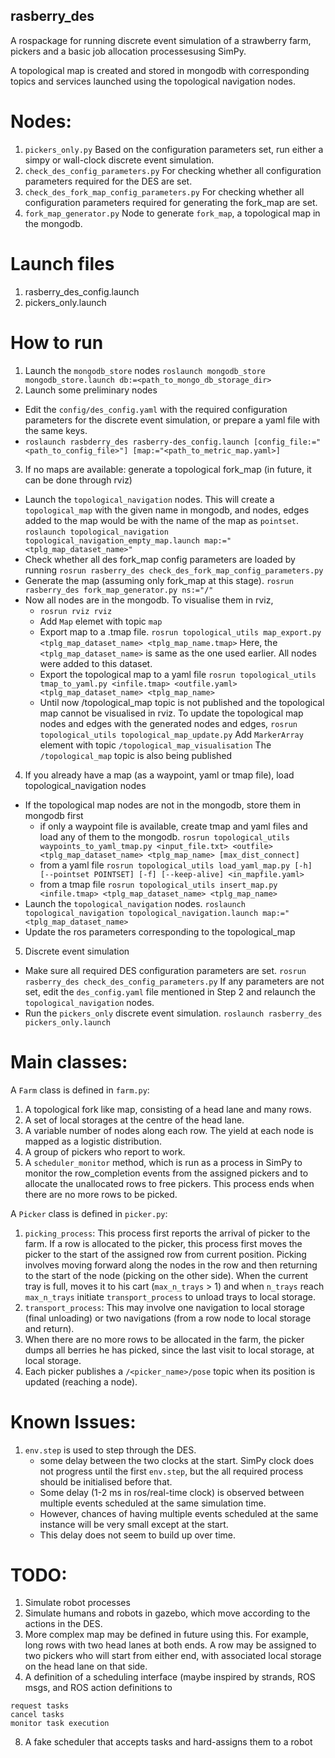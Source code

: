 **rasberry_des**
------------
A rospackage for running discrete event simulation of a strawberry farm, pickers and a basic job allocation processesusing SimPy. 

A topological map is created and stored in mongodb with corresponding topics and services launched using the topological navigation nodes.

# Nodes:
  1. `pickers_only.py`
    Based on the configuration parameters set, run either a simpy or wall-clock discrete event simulation.
  2. `check_des_config_parameters.py`
    For checking whether all configuration parameters required for the DES are set.
  3. `check_des_fork_map_config_parameters.py`
    For checking whether all configuration parameters required for generating the fork_map are set.
  4. `fork_map_generator.py`
    Node to generate `fork_map`, a topological map in the mongodb. 

# Launch files
  1. rasberry_des_config.launch
  2. pickers_only.launch

# How to run

1. Launch the `mongodb_store` nodes
  `roslaunch mongodb_store mongodb_store.launch db:=<path_to_mongo_db_storage_dir>`
2. Launch some preliminary nodes
  * Edit the `config/des_config.yaml` with the required configuration parameters for the discrete event simulation, or prepare a yaml file with the same keys.
  * `roslaunch rasbderry_des rasberry-des_config.launch [config_file:="<path_to_config_file>"] [map:="<path_to_metric_map.yaml>]`
3. If no maps are available: generate a topological fork_map (in future, it can be done through rviz)
  * Launch the `topological_navigation` nodes. This will create a `topological_map` with the given name in mongodb, and nodes, edges added to the map would be with the name of the map as `pointset`.
    `roslaunch topological_navigation topological_navigation_empty_map.launch map:="<tplg_map_dataset_name>"`
  * Check whether all des fork_map config parameters are loaded by running
    `rosrun rasberry_des check_des_fork_map_config_parameters.py`
  * Generate the map (assuming only fork_map at this stage).
    `rosrun rasberry_des fork_map_generator.py ns:="/"`
  * Now all nodes are in the mongodb. To visualise them in rviz,
    * `rosrun rviz rviz`
    * Add `Map` elemet with topic `map`
    * Export map to a .tmap file. 
      `rosrun topological_utils map_export.py <tplg_map_dataset_name> <tplg_map_name.tmap>`
      Here, the `<tplg_map_dataset_name>` is same as the one used earlier. All nodes were added to this dataset.
    * Export the topological map to a yaml file
      `rosrun topological_utils tmap_to_yaml.py <infile.tmap> <outfile.yaml> <tplg_map_dataset_name> <tplg_map_name>`
    * Until now /topological_map topic is not published and the topological map cannot be visualised in rviz. To update the topological map nodes and edges with the generated nodes and edges, 
      `rosrun topological_utils topological_map_update.py`
      Add `MarkerArray` element with topic `/topological_map_visualisation`
      The `/topological_map` topic is also being published
4. If you already have a map (as a waypoint, yaml or tmap file), load topological_navigation nodes
  * If the topological map nodes are not in the mongodb, store them in mongodb first
    * if only a waypoint file is available, create tmap and yaml files and load any of them to the mongodb.
      `rosrun topological_utils waypoints_to_yaml_tmap.py <input_file.txt> <outfile> <tplg_map_dataset_name> <tplg_map_name> [max_dist_connect]`
    * from a yaml file
      `rosrun topological_utils load_yaml_map.py [-h] [--pointset POINTSET] [-f] [--keep-alive] <in_mapfile.yaml>`
    * from a tmap file
      `rosrun topological_utils insert_map.py <infile.tmap> <tplg_map_dataset_name> <tplg_map_name>`
  * Launch the `topological_navigation` nodes. 
    `roslaunch topological_navigation topological_navigation.launch map:="<tplg_map_dataset_name>`
  * Update the ros parameters corresponding to the topological_map
5. Discrete event simulation
  * Make sure all required DES configuration parameters are set.
    `rosrun rasberry_des check_des_config_parameters.py`
    If any parameters are not set, edit the `des_config.yaml` file mentioned in Step 2 and relaunch the `topological_navigation` nodes.
  * Run the `pickers_only` discrete event simulation. 
    `roslaunch rasberry_des pickers_only.launch`

# Main classes:
A `Farm` class is defined in `farm.py`:
  1. A topological fork like map, consisting of a head lane and many rows.
  2. A set of local storages at the centre of the head lane. 
  3. A variable number of nodes along each row. The yield at each node is mapped as a logistic distribution.
  4. A group of pickers who report to work.
  5. A `scheduler_monitor` method, which is run as a process in SimPy to monitor the row_completion events from the assigned pickers and to allocate the unallocated rows to free pickers. This process ends when there are no more rows to be picked.

A `Picker` class is defined in `picker.py`:
  1. `picking_process`: This process first reports the arrival of picker to the farm. If a row is allocated to the picker, this process first moves the picker to the start of the assigned row from current position. Picking involves moving forward along the nodes in the row and then returning to the start of the node (picking on the other side). When the current tray is full, moves it to his cart (`max_n_trays` > 1) and when `n_trays` reach `max_n_trays` initiate `transport_process` to unload trays to local storage.
  2. `transport_process`: This may involve one navigation to local storage (final unloading) or two navigations (from a row node to local storage and return).
  3. When there are no more rows to be allocated in the farm, the picker dumps all berries he has picked, since the last visit to local storage, at local storage.
  4. Each picker publishes a `/<picker_name>/pose` topic when its position is updated (reaching a node).

# Known Issues:
  1. `env.step` is used to step through the DES. 
     - some delay between the two clocks at the start. SimPy clock does not progress until the first `env.step`, but the all required process should be initialised before that.
     - Some delay (1-2 ms in ros/real-time clock) is observed between multiple events scheduled at the same simulation time.
     - However, chances of having multiple events scheduled at the same instance will be very small except at the start.
     - This delay does not seem to build up over time.

# TODO:
  1. Simulate robot processes
  2. Simulate humans and robots in gazebo, which move according to the actions in the DES.
  3. More complex map may be defined in future using this. For example, long rows with two head lanes at both ends. A row may be assigned to two pickers who will start from either end, with associated local storage on the head lane on that side.
  4. A definition of a scheduling interface (maybe inspired by strands, ROS msgs, and ROS action definitions to

    request tasks
    cancel tasks
    monitor task execution

  8. A fake scheduler that accepts tasks and hard-assigns them to a robot

